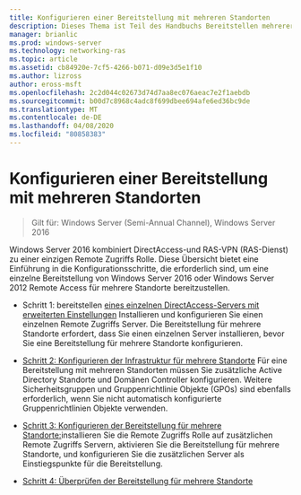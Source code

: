 ```yaml
---
title: Konfigurieren einer Bereitstellung mit mehreren Standorten
description: Dieses Thema ist Teil des Handbuchs Bereitstellen mehrerer Remote Zugriffs Server in einer Bereitstellung mit mehreren Standorten in Windows Server 2016.
manager: brianlic
ms.prod: windows-server
ms.technology: networking-ras
ms.topic: article
ms.assetid: cb84920e-7cf5-4266-b071-d09e3d5e1f10
ms.author: lizross
author: eross-msft
ms.openlocfilehash: 2c2d044c02673d74d7aa8ec076aeac7e2f1aebdb
ms.sourcegitcommit: b00d7c8968c4adc8f699dbee694afe6ed36bc9de
ms.translationtype: MT
ms.contentlocale: de-DE
ms.lasthandoff: 04/08/2020
ms.locfileid: "80858383"
---
```

# <a name="configure-a-multisite-deployment"></a>Konfigurieren einer Bereitstellung mit mehreren Standorten

>Gilt für: Windows Server (Semi-Annual Channel), Windows Server 2016

 Windows Server 2016 kombiniert DirectAccess-und RAS-VPN (RAS-Dienst) zu einer einzigen Remote Zugriffs Rolle. Diese Übersicht bietet eine Einführung in die Konfigurationsschritte, die erforderlich sind, um eine einzelne Bereitstellung von Windows Server 2016 oder Windows Server 2012 Remote Access für mehrere Standorte bereitzustellen.  
  
-   Schritt 1: bereitstellen [eines einzelnen DirectAccess-Servers mit erweiterten Einstellungen](https://technet.microsoft.com/windows-server-docs/networking/remote-access/directaccess/single-server-advanced/deploy-a-single-directaccess-server-with-advanced-settings) Installieren und konfigurieren Sie einen einzelnen Remote Zugriffs Server. Die Bereitstellung für mehrere Standorte erfordert, dass Sie einen einzelnen Server installieren, bevor Sie eine Bereitstellung für mehrere Standorte konfigurieren.  
  
-   [Schritt 2: Konfigurieren der Infrastruktur für mehrere Standorte](Step-2-Configure-the-Multisite-Infrastructure.md) Für eine Bereitstellung mit mehreren Standorten müssen Sie zusätzliche Active Directory Standorte und Domänen Controller konfigurieren. Weitere Sicherheitsgruppen und Gruppenrichtlinie Objekte (GPOs) sind ebenfalls erforderlich, wenn Sie nicht automatisch konfigurierte Gruppenrichtlinien Objekte verwenden.  
  
-   [Schritt 3: Konfigurieren der Bereitstellung für mehrere Standorte:](Step-3-Configure-the-Multisite-Deployment.md)installieren Sie die Remote Zugriffs Rolle auf zusätzlichen Remote Zugriffs Servern, aktivieren Sie die Bereitstellung für mehrere Standorte, und konfigurieren Sie die zusätzlichen Server als Einstiegspunkte für die Bereitstellung.  
  
-   [Schritt 4: Überprüfen der Bereitstellung für mehrere Standorte](Step-4-Verify-the-Multisite-Deployment.md) 
  


